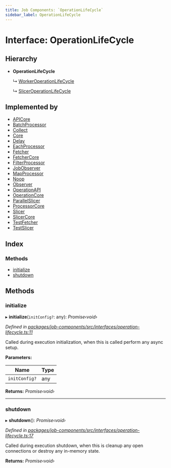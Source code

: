 ```yaml
---
title: Job Components: `OperationLifeCycle`
sidebar_label: OperationLifeCycle
---
```


# Interface: OperationLifeCycle

## Hierarchy

* **OperationLifeCycle**

  ↳ [WorkerOperationLifeCycle](workeroperationlifecycle.md)

  ↳ [SlicerOperationLifeCycle](sliceroperationlifecycle.md)

## Implemented by

* [APICore](../classes/apicore.md)
* [BatchProcessor](../classes/batchprocessor.md)
* [Collect](../classes/collect.md)
* [Core](../classes/core.md)
* [Delay](../classes/delay.md)
* [EachProcessor](../classes/eachprocessor.md)
* [Fetcher](../classes/fetcher.md)
* [FetcherCore](../classes/fetchercore.md)
* [FilterProcessor](../classes/filterprocessor.md)
* [JobObserver](../classes/jobobserver.md)
* [MapProcessor](../classes/mapprocessor.md)
* [Noop](../classes/noop.md)
* [Observer](../classes/observer.md)
* [OperationAPI](../classes/operationapi.md)
* [OperationCore](../classes/operationcore.md)
* [ParallelSlicer](../classes/parallelslicer.md)
* [ProcessorCore](../classes/processorcore.md)
* [Slicer](../classes/slicer.md)
* [SlicerCore](../classes/slicercore.md)
* [TestFetcher](../classes/testfetcher.md)
* [TestSlicer](../classes/testslicer.md)

## Index

### Methods

* [initialize](operationlifecycle.md#initialize)
* [shutdown](operationlifecycle.md#shutdown)

## Methods

###  initialize

▸ **initialize**(`initConfig?`: any): *Promise‹void›*

*Defined in [packages/job-components/src/interfaces/operation-lifecycle.ts:11](https://github.com/terascope/teraslice/blob/653cf7530/packages/job-components/src/interfaces/operation-lifecycle.ts#L11)*

Called during execution initialization,
when this is called perform any async setup.

**Parameters:**

Name | Type |
------ | ------ |
`initConfig?` | any |

**Returns:** *Promise‹void›*

___

###  shutdown

▸ **shutdown**(): *Promise‹void›*

*Defined in [packages/job-components/src/interfaces/operation-lifecycle.ts:17](https://github.com/terascope/teraslice/blob/653cf7530/packages/job-components/src/interfaces/operation-lifecycle.ts#L17)*

Called during execution shutdown,
when this is cleanup any open connections or destroy any in-memory state.

**Returns:** *Promise‹void›*
